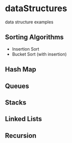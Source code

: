 # dataStructures

data structure examples

## Sorting Algorithms

- Insertion Sort
- Bucket Sort (with insertion)

## Hash Map

## Queues

## Stacks

## Linked Lists

## Recursion

